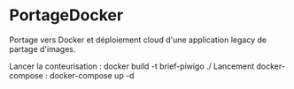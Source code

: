 # PortageDocker
Portage vers Docker et déploiement cloud d'une application legacy de partage d'images.

Lancer la conteurisation : docker build -t brief-piwigo ./
Lancement docker-compose : docker-compose up -d

